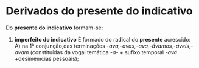 # Derivados do presente do indicativo
Do **presente do indicativo** formam-se:
 1) **imperfeito do indicativo** É formado do radical do **presente** acrescido:
 A) na 1ª conjunção,das terminações *-ava,-avas,-ava,-ávamos,-áveis,-avam* (constituídas da vogal temática *-a-* + sufixo temporal *-ava* +desimêmcias pessoais);
 